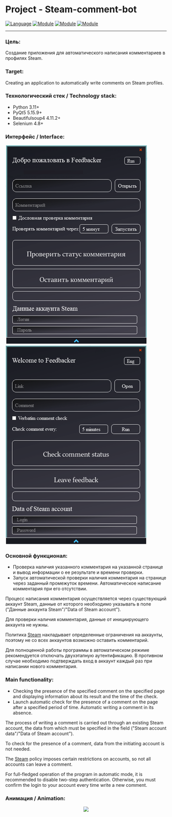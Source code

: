 # Project - Steam-comment-bot

[![Language](https://img.shields.io/badge/language-Python3.11-blue.svg?style=flat)](https://www.python.org)
[![Module](https://img.shields.io/badge/module-Pyqt5-brightgreen.svg?style=flat)](https://www.qt.io/qt-for-python)
[![Module](https://img.shields.io/badge/module-Beautifulsoup4-brightgreen.svg?style=flat)](https://pypi.org/project/beautifulsoup4/)
[![Module](https://img.shields.io/badge/module-Selenium-brightgreen.svg?style=flat)](https://pypi.org/project/selenium/)

---

### Цель:

Создание приложения для автоматического написания комментариев в профилях Steam.

### Target:

Creating an application to automatically write comments on Steam profiles.

### Технологический стек / Technology stack:

- Python 3.11+
- PyQt5 5.15.9+
- Beautifulsoup4 4.11.2+
- Selenium 4.8+

### Интерфейс / Interface:

<img src="screenshots/interface.png">
<img src="screenshots/interfaceENG.png">

### Основной функционал:

- Проверка наличия указанного комментария на указанной странице и вывод информации о ее результате и времени проверки.
- Запуск автоматической проверки наличия комментария на странице через заданный промежуток времени. Автоматическое
  написание комментария при его отсутствии.

Процесс написания комментария осуществляется через существующий аккаунт Steam, данные от которого необходимо указывать
в поле ("Данные аккаунта Steam"/"Data of Steam account").

Для проверки наличия комментария, данные от инициирующего аккаунта не нужны.

Политика [Steam](https://store.steampowered.com/privacy_agreement/) накладывает определенные ограничения на аккаунты,
поэтому не со всех аккаунтов возможно оставить комментарий.

Для полноценной работы программы в автоматическом режиме рекомендуется отключать двухэтапную аутентификацию.
В противном случае необходимо подтверждать вход в аккаунт каждый раз при написании нового комментария.

### Main functionality:

- Checking the presence of the specified comment on the specified page and displaying information about its result and
  the time of the check.
- Launch automatic check for the presence of a comment on the page after a specified period of time. Automatic writing a
  comment in its absence.

The process of writing a comment is carried out through an existing Steam account, the data from which must be specified
in the field ("Steam account data"/"Data of Steam account").

To check for the presence of a comment, data from the initiating account is not needed.

The [Steam](https://store.steampowered.com/privacy_agreement/) policy imposes certain restrictions on accounts, so not
all accounts can leave a comment.

For full-fledged operation of the program in automatic mode, it is recommended to disable two-step authentication.
Otherwise, you must confirm the login to your account every time write a new comment.

### Анимация / Animation:

<p align="center">
  <img src="screenshots/Steam-comment-bot.gif">
</p>
